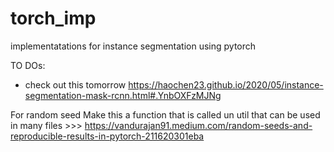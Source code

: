# torch_imp
implementatations for instance segmentation using pytorch

TO DOs:
- check out this tomorrow https://haochen23.github.io/2020/05/instance-segmentation-mask-rcnn.html#.YnbOXFzMJNg


For random seed
Make this a function that is called un util that can be used in many files >>> https://vandurajan91.medium.com/random-seeds-and-reproducible-results-in-pytorch-211620301eba